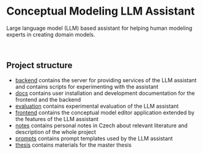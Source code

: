 # Conceptual Modeling LLM Assistant

Large language model (LLM) based assistant for helping human modeling experts in creating domain models.

<br/>

## Project structure
- [backend](backend/) contains the server for providing services of the LLM assistant and contains scripts for experimenting with the assistant
- [docs](docs/) contains user installation and development documentation for the frontend and the backend
- [evaluation](evaluation/) contains experimental evaluation of the LLM assistant
- [frontend](frontend) contains the conceptual model editor application extended by the features of the LLM assistant
- [notes](notes/) contains personal notes in Czech about relevant literature and description of the whole project
- [prompts](prompts/) contains prompt templates used by the LLM assistant
- [thesis](thesis/) contains materials for the master thesis
